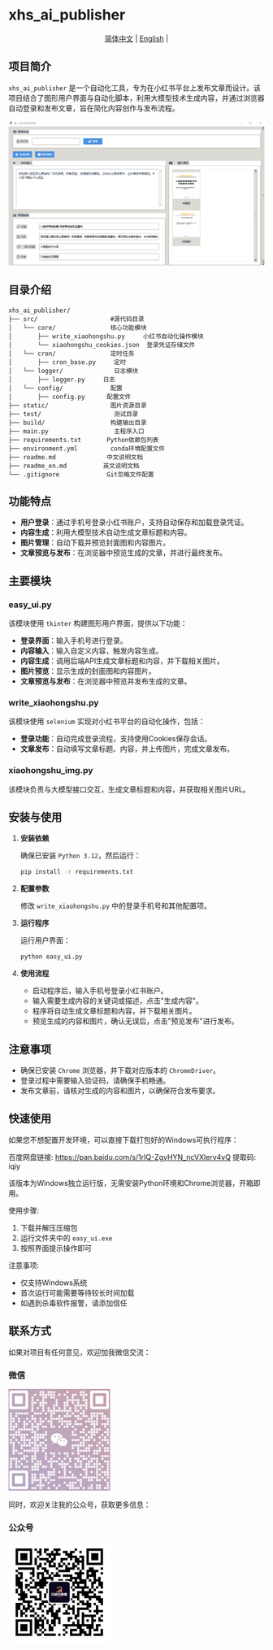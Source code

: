 # xhs_ai_publisher

<p align="center">
  <a href="./readme.md">简体中文</a> |
  <a href="./readme_en.md">English</a> |
</p>

## 项目简介

`xhs_ai_publisher` 是一个自动化工具，专为在小红书平台上发布文章而设计。该项目结合了图形用户界面与自动化脚本，利用大模型技术生成内容，并通过浏览器自动登录和发布文章，旨在简化内容创作与发布流程。

![软件界面效果](./images/ui.png)

## 目录介绍
```
xhs_ai_publisher/
├── src/                    #源代码目录
│   └── core/               核心功能模块
│       ├── write_xiaohongshu.py     小红书自动化操作模块
│       └── xiaohongshu_cookies.json  登录凭证存储文件
│   └── cron/               定时任务
│       ├── cron_base.py     定时
│   └── logger/              日志模块
│       ├── logger.py     日志
│   └── config/             配置
│       ├── config.py      配置文件
├── static/                 图片资源目录
├── test/                    测试目录
├── build/                  构建输出目录
├── main.py                  主程序入口
├── requirements.txt       Python依赖包列表
├── environment.yml         conda环境配置文件
├── readme.md              中文说明文档
├── readme_en.md          英文说明文档
└── .gitignore             Git忽略文件配置
```



## 功能特点

- **用户登录**：通过手机号登录小红书账户，支持自动保存和加载登录凭证。
- **内容生成**：利用大模型技术自动生成文章标题和内容。
- **图片管理**：自动下载并预览封面图和内容图片。
- **文章预览与发布**：在浏览器中预览生成的文章，并进行最终发布。

## 主要模块

### easy_ui.py

该模块使用 `tkinter` 构建图形用户界面，提供以下功能：

- **登录界面**：输入手机号进行登录。
- **内容输入**：输入自定义内容，触发内容生成。
- **内容生成**：调用后端API生成文章标题和内容，并下载相关图片。
- **图片预览**：显示生成的封面图和内容图片。
- **文章预览与发布**：在浏览器中预览并发布生成的文章。

### write_xiaohongshu.py

该模块使用 `selenium` 实现对小红书平台的自动化操作，包括：

- **登录功能**：自动完成登录流程，支持使用Cookies保存会话。
- **文章发布**：自动填写文章标题、内容，并上传图片，完成文章发布。

### xiaohongshu_img.py

该模块负责与大模型接口交互，生成文章标题和内容，并获取相关图片URL。

## 安装与使用

1. **安装依赖**

   确保已安装 `Python 3.12`，然后运行：

   ```bash
   pip install -r requirements.txt
   ```

2. **配置参数**

   修改 `write_xiaohongshu.py` 中的登录手机号和其他配置项。

3. **运行程序**

   运行用户界面：

   ```bash
   python easy_ui.py
   ```

4. **使用流程**

   - 启动程序后，输入手机号登录小红书账户。
   - 输入需要生成内容的关键词或描述，点击"生成内容"。
   - 程序将自动生成文章标题和内容，并下载相关图片。
   - 预览生成的内容和图片，确认无误后，点击"预览发布"进行发布。

## 注意事项

- 确保已安装 `Chrome` 浏览器，并下载对应版本的 `ChromeDriver`。
- 登录过程中需要输入验证码，请确保手机畅通。
- 发布文章前，请核对生成的内容和图片，以确保符合发布要求。

## 快速使用

如果您不想配置开发环境，可以直接下载打包好的Windows可执行程序：

百度网盘链接: https://pan.baidu.com/s/1rIQ-ZgyHYN_ncVXlery4yQ
提取码: iqiy

该版本为Windows独立运行版，无需安装Python环境和Chrome浏览器，开箱即用。

使用步骤:
1. 下载并解压压缩包
2. 运行文件夹中的 `easy_ui.exe`
3. 按照界面提示操作即可

注意事项:
- 仅支持Windows系统
- 首次运行可能需要等待较长时间加载
- 如遇到杀毒软件报警，请添加信任

## 联系方式
如果对项目有任何意见，欢迎加我微信交流：

### 微信
<img src="images/wechat_qr.jpg" width="200" height="200">

同时，欢迎关注我的公众号，获取更多信息：

### 公众号
<img src="images/mp_qr.jpg" width="200" height="200">
